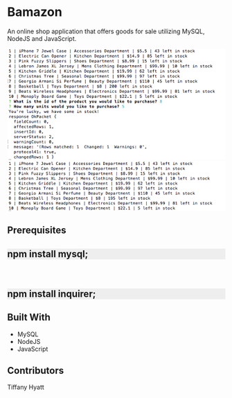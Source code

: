 # Bamazon
An online shop application that offers goods for sale utilizing MySQL, NodeJS and JavaScript.

<img src="https://github.com/trenette12/Bamazon/blob/master/Screen%20Shot%202017-05-03%20at%209.04.25%20PM.png">
<img src="https://github.com/trenette12/Bamazon/blob/master/Screen%20Shot%202017-05-03%20at%209.06.05%20PM.png">

<h2>Prerequisites<h2>

<p style="background-color: #eee;">npm install mysql;</p><br><p style="background-color: #eee;">npm install inquirer;</p>

<h2>Built With</h2>
<ul>
<li>MySQL</li>
<li>NodeJS</li>
<li>JavaScript</li>
</ul>

<h2>Contributors</h2>
Tiffany Hyatt
